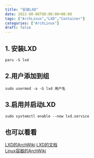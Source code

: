 ```yaml
---
title: "安装LXD"
date: 2022-08-06T08:00:00+08:00
tags: ["ArchLinux","LXD","Container"]
categories: ["ArchLinux"]
draft: false
---
```


## 1. 安装LXD

`paru -S lxd`

## 2.用户添加到组

`sudo usermod -a -G lxd 用户名`

## 3.启用并启动LXD

`sudo systemctl enable --now lxd.service`

## 也可以看看

[LXD的ArchWiki](https://wiki.archlinux.org/title/LXD)
[LXD的文档](https://linuxcontainers.org/lxd/docs/master/)  
[Linux容器的ArchWiki](https://wiki.archlinux.org/title/Linux_Containers)